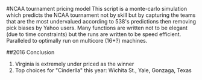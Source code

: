 #NCAA tournament pricing model
This script is a monte-carlo simulation which predicts the NCAA tournament not by skill but by capturing the teams that are the most undervalued according to 538's predictions then removing pick biases by Yahoo users. Many functions are written not to be elegant (due to time constraints) but the runs are written to be speed efficient.  Paralleled to optimally run on multicore (16+?) machines.

##2016 Conclusion
1. Virginia is extremely under priced as the winner
2. Top choices for "Cinderlla" this year: Wichita St., Yale, Gonzaga, Texas
